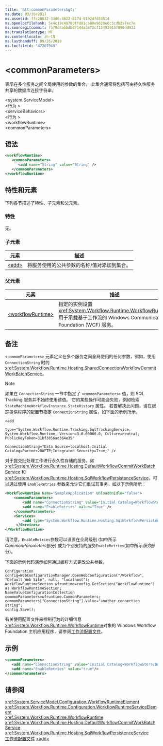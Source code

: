 ```yaml
---
title: '&lt;commonParameters&gt;'
ms.date: 03/30/2017
ms.assetid: ffc20832-34d6-4622-8174-81924fd53514
ms.openlocfilehash: 5e4c19c48709ffd81cb00e9820e6c3cdb297ec7e
ms.sourcegitcommit: fb78d8abbdb87144a3872cf154930157090dd933
ms.translationtype: MT
ms.contentlocale: zh-CN
ms.lasthandoff: 09/26/2018
ms.locfileid: "47207948"
---
```

# <a name="ltcommonparametersgt"></a>&lt;commonParameters&gt;
表示在多个服务之间全局使用的参数的集合。 此集合通常将包括可由持久性服务共享的数据库连接字符串。  
  
 \<system.ServiceModel>  
\<行为 >  
\<serviceBehaviors>  
\<行为 >  
\<workflowRuntime>  
\<commonParameters>  
  
## <a name="syntax"></a>语法  
  
```xml  
<workflowRuntime>  
   <commonParameters>  
      <add name="String" value="String" />  
   </commonParameters>  
</workflowRuntime>  
```  
  
## <a name="attributes-and-elements"></a>特性和元素  
 下列各节描述了特性、子元素和父元素。  
  
### <a name="attributes"></a>特性  
 无。  
  
### <a name="child-elements"></a>子元素  
  
|元素|描述|  
|-------------|-----------------|  
|[\<add>](../../../../../docs/framework/configure-apps/file-schema/wcf/add-of-commonparameters.md)|将服务使用的公共参数的名称/值对添加到集合。|  
  
### <a name="parent-elements"></a>父元素  
  
|元素|描述|  
|-------------|-----------------|  
|[\<workflowRuntime>](../../../../../docs/framework/configure-apps/file-schema/wcf/workflowruntime.md)|指定的实例设置<xref:System.Workflow.Runtime.WorkflowRuntime>用于承载基于工作流的 Windows Communication Foundation (WCF) 服务。|  
  
## <a name="remarks"></a>备注  
 `<commonParameters>` 元素定义在多个服务之间全局使用的任何参数，例如，使用 `ConnectionString` 时的<xref:System.Workflow.Runtime.Hosting.SharedConnectionWorkflowCommitWorkBatchService>。  
  
> [!NOTE]
>  如果在 `ConnectionString` 一节中指定了 `<commonParameters>` 值，则 SQL Tracking 服务并不始终使用该值。 它的某些操作可能会失败，例如检索 `StateMachineWorkflowInstance.StateHistory` 属性。 若要解决此问题，请在跟踪提供程序的配置节指定 `ConnectionString` 属性，如下面的示例所示。  
  
 `<add`  
  
 `type="System.Workflow.Runtime.Tracking.SqlTrackingService, System.Workflow.Runtime, Version=3.0.00000.0, Culture=neutral, PublicKeyToken=31bf3856ad364e35"`  
  
 `ConnectionString="Data Source=localhost;Initial Catalog=Partner20WFTP;Integrated Security=True;" />`  
  
 对于提交批处理工作进行永久性存储的服务，如 <xref:System.Workflow.Runtime.Hosting.DefaultWorkflowCommitWorkBatchService> 和 <xref:System.Workflow.Runtime.Hosting.SqlWorkflowPersistenceService>，可以通过使用 `EnableRetries` 参数来允许它们重试其事务，如以下示例所示：  
  
```xml  
<WorkflowRuntime Name="SampleApplication" UnloadOnIdle="false">  
    <commonParameters>  
        <add name="ConnectionString" value="Initial Catalog=WorkflowStore;Data Source=localhost;Integrated Security=SSPI;" />  
        <add name="EnableRetries" value="True" />  
    </commonParameters>  
    <Services>  
        <add type="System.Workflow.Runtime.Hosting.SqlWorkflowPersistenceService, System.Workflow.Runtime, Version=3.0.00000.0, Culture=neutral, PublicKeyToken=31bf3856ad364e35" EnableRetries="False" />   
     </Services>  
</WorkflowRuntime>  
```  
  
 请注意，`EnableRetries`参数可以设置在全局级别 (如中所示*CommonParameters*部分) 或为个别支持的服务`EnableRetries`(如中所示*服务*部分)。  
  
 下面的示例代码演示如何通过编程方式更改公共参数。  
  
```  
Configuration config=WebConfigurationManager.OpenWebConfiguration("/Workflow", "Default Web Site", null, "localhost");  
WorkflowRuntimeSection wfruntime=config.GetSection("WorkflowRuntime") as WorkflowRuntimeSection;  
NameValueConfigurationCollection commonParameters=wfruntime.CommonParameters;  
commonParameters["ConnectionString"].Value="another connection string";  
config.Save();  
```  
  
 有关使用配置文件来控制行为的详细信息<xref:System.Workflow.Runtime.WorkflowRuntime>对象的 Windows Workflow Foundation 主机应用程序，请参阅[工作流配置文件](https://docs.microsoft.com/previous-versions/dotnet/netframework-3.5/ms732240(v=vs.90))。  
  
## <a name="example"></a>示例  
  
```xml  
<commonParameters>  
   <add name="ConnectionString" value="Initial Catalog=WorkflowStore;Data Source=localhost;Integrated Security=SSPI;"/>  
   <add name="EnableRetries" value="true"/>  
</commonParameters>  
```  
  
## <a name="see-also"></a>请参阅  
 <xref:System.ServiceModel.Configuration.WorkflowRuntimeElement>  
 <xref:System.Workflow.Runtime.Configuration.WorkflowRuntimeServiceElement>  
 <xref:System.Workflow.Runtime.WorkflowRuntime>  
 <xref:System.Workflow.Runtime.Hosting.DefaultWorkflowCommitWorkBatchService>  
 <xref:System.Workflow.Runtime.Hosting.SqlWorkflowPersistenceService>  
 [工作流配置文件](https://docs.microsoft.com/previous-versions/dotnet/netframework-3.5/ms732240(v=vs.90))  
 [\<add>](../../../../../docs/framework/configure-apps/file-schema/wcf/add-of-commonparameters.md)
